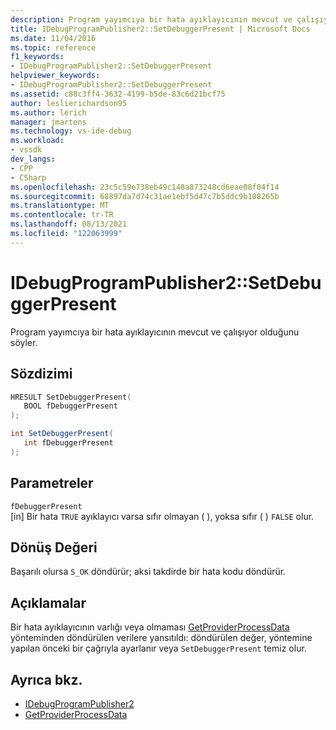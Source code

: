 ```yaml
---
description: Program yayımcıya bir hata ayıklayıcının mevcut ve çalışıyor olduğunu söyler.
title: IDebugProgramPublisher2::SetDebuggerPresent | Microsoft Docs
ms.date: 11/04/2016
ms.topic: reference
f1_keywords:
- IDebugProgramPublisher2::SetDebuggerPresent
helpviewer_keywords:
- IDebugProgramPublisher2::SetDebuggerPresent
ms.assetid: c88c3ff4-3632-4199-b5de-83c6d21bcf75
author: leslierichardson95
ms.author: lerich
manager: jmartens
ms.technology: vs-ide-debug
ms.workload:
- vssdk
dev_langs:
- CPP
- CSharp
ms.openlocfilehash: 23c5c59e738eb49c148a873248cd6eae08f04f14
ms.sourcegitcommit: 68897da7d74c31ae1ebf5d47c7b5ddc9b108265b
ms.translationtype: MT
ms.contentlocale: tr-TR
ms.lasthandoff: 08/13/2021
ms.locfileid: "122063999"
---
```

# <a name="idebugprogrampublisher2setdebuggerpresent"></a>IDebugProgramPublisher2::SetDebuggerPresent
Program yayımcıya bir hata ayıklayıcının mevcut ve çalışıyor olduğunu söyler.

## <a name="syntax"></a>Sözdizimi

```cpp
HRESULT SetDebuggerPresent(
   BOOL fDebuggerPresent
);
```

```csharp
int SetDebuggerPresent(
   int fDebuggerPresent
);
```

## <a name="parameters"></a>Parametreler
`fDebuggerPresent`\
[in] Bir hata `TRUE` ayıklayıcı varsa sıfır olmayan ( ), yoksa sıfır ( ) `FALSE` olur.

## <a name="return-value"></a>Dönüş Değeri
 Başarılı olursa `S_OK` döndürür; aksi takdirde bir hata kodu döndürür.

## <a name="remarks"></a>Açıklamalar
 Bir hata ayıklayıcının varlığı veya olmaması [GetProviderProcessData](../../../extensibility/debugger/reference/idebugprogramprovider2-getproviderprocessdata.md) yönteminden döndürülen verilere yansıtıldı: döndürülen değer, yöntemine yapılan önceki bir çağrıyla ayarlanır veya `SetDebuggerPresent` temiz olur.

## <a name="see-also"></a>Ayrıca bkz.
- [IDebugProgramPublisher2](../../../extensibility/debugger/reference/idebugprogrampublisher2.md)
- [GetProviderProcessData](../../../extensibility/debugger/reference/idebugprogramprovider2-getproviderprocessdata.md)
